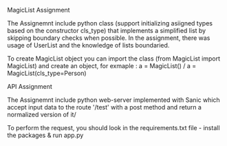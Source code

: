 MagicList Assignment

The Assignemnt include python class (support initializing asiigned types based on the constructor cls_type) that implements a simplified list by skipping boundary checks when possible.
In the assignment, there was usage of UserList and the knowledge of lists boundaried.

To create MagicList object you can import the class (from MagicList import MagicList) and create an object, for exmaple :
a = MagicList() / a = MagicList(cls_type=Person)



API Assignment

The Assignemnt include python web-server implemented with Sanic which accept input data to the route '/test' with a post method and return a normalized version of it/

To perform the request, you should look in the requirements.txt file - install the packages & run app.py
